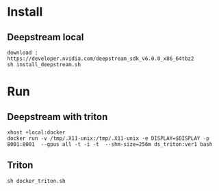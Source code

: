 # Install

## Deepstream local
  
    download : https://developer.nvidia.com/deepstream_sdk_v6.0.0_x86_64tbz2
    sh install_deepstream.sh

# Run

## Deepstream with triton

    xhost +local:docker 
    docker run -v /tmp/.X11-unix:/tmp/.X11-unix -e DISPLAY=$DISPLAY -p 8001:8001  --gpus all -t -i -t  --shm-size=256m ds_triton:ver1 bash  
    
## Triton

    sh docker_triton.sh
